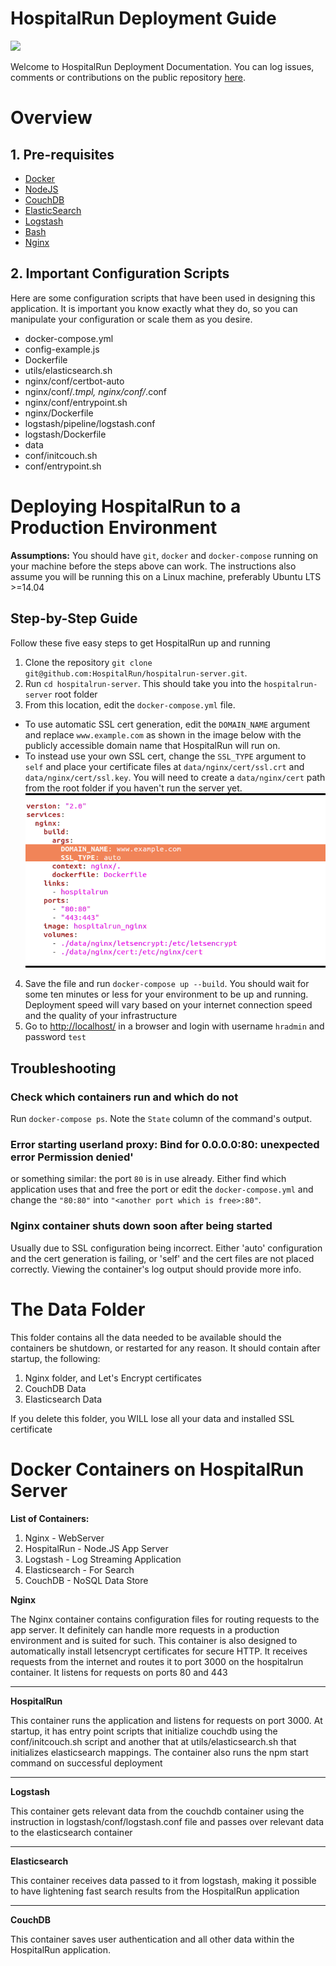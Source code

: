 **HospitalRun Deployment Guide**
==============================
![](http://hospitalrun.io/img/HospitalRun_deployment.jpeg)

Welcome to HospitalRun Deployment Documentation. You can log issues, comments or contributions on the public repository [here](https://github.com/HospitalRun/hospitalrun-server).

# **Overview**

## **1. Pre-requisites**

* [Docker](https://www.docker.com/)
* [NodeJS](https://nodejs.org/en/)
* [CouchDB](http://couchdb.apache.org/)
* [ElasticSearch](https://www.elastic.co/products/elasticsearch)
* [Logstash](https://www.elastic.co/products/logstash)
* [Bash](https://www.gnu.org/software/bash/)
* [Nginx](https://www.nginx.com/resources/wiki/)

## **2. Important Configuration Scripts**

Here are some configuration scripts that have been used in designing this application. It is important you know exactly what they do, so you can manipulate your configuration or scale them as you desire.

* docker-compose.yml
* config-example.js
* Dockerfile
* utils/elasticsearch.sh
* nginx/conf/certbot-auto
* nginx/conf/*.tmpl, nginx/conf/*.conf
* nginx/conf/entrypoint.sh
* nginx/Dockerfile
* logstash/pipeline/logstash.conf
* logstash/Dockerfile
* data
* conf/initcouch.sh
* conf/entrypoint.sh

# **Deploying HospitalRun to a Production Environment**

**Assumptions:** You should have `git`, `docker` and `docker-compose` running on your machine before the steps above can work. The instructions also assume you will be running this on a Linux machine, preferably Ubuntu LTS >=14.04

## **Step-by-Step Guide**

Follow these five easy steps to get HospitalRun up and running

1. Clone the repository  `git clone git@github.com:HospitalRun/hospitalrun-server.git`.
2. Run `cd hospitalrun-server`. This should take you into the `hospitalrun-server` root folder
3. From this location, edit the `docker-compose.yml` file.  
  * To use automatic SSL cert generation, edit the `DOMAIN_NAME` argument and replace `www.example.com` as shown in the image below with the publicly accessible domain name that HospitalRun will run on.  
  * To instead use your own SSL cert, change the `SSL_TYPE` argument to `self` and place your certificate files at `data/nginx/cert/ssl.crt` and `data/nginx/cert/ssl.key`. You will need to create a `data/nginx/cert` path from the root folder if you haven't run the server yet.
   ![screenshot](screenshot.png)
4. Save the file and run `docker-compose up --build`. You should wait for some ten minutes or less for your environment to be up and running. Deployment speed will vary based on your internet connection speed and the quality of your infrastructure
5. Go to [http://localhost/](http://localhost/) in a browser and login with username ```hradmin``` and password ```test```

## Troubleshooting

### Check which containers run and which do not

Run `docker-compose ps`. Note the `State` column of the command's output.

### Error starting userland proxy: Bind for 0.0.0.0:80: unexpected error Permission denied'

or something similar: the port `80` is in use already. Either find which application uses that and free the port
or edit the `docker-compose.yml` and change the `"80:80"` into `"<another port which is free>:80"`.

### Nginx container shuts down soon after being started

Usually due to SSL configuration being incorrect. Either 'auto' configuration and the cert generation is failing, or 'self' and the cert files are not placed correctly. Viewing the container's log output should provide more info.

# **The Data Folder**

This folder contains all the data needed to be available should the containers be shutdown, or restarted for any reason. It should contain after startup, the following:

1. Nginx folder, and Let's Encrypt certificates
2. CouchDB Data
3. Elasticsearch Data

If you delete this folder, you WILL lose all your data and installed SSL certificate

# **Docker Containers on HospitalRun Server**

**List of Containers:**

1. Nginx - WebServer
2. HospitalRun - Node.JS App Server
3. Logstash - Log Streaming Application
4. Elasticsearch - For Search
5. CouchDB - NoSQL Data Store

**Nginx**

The Nginx container contains configuration files for routing requests to the app server. It definitely can handle more requests in a production environment and is suited for such. This container is also designed to automatically install letsencrypt certificates for secure HTTP. It receives requests from the internet and routes it to port 3000 on the hospitalrun container. It listens for requests on ports 80 and 443

* * *


**HospitalRun**

This container runs the application and listens for requests on port 3000. At startup, it has entry point scripts that initialize couchdb using the conf/initcouch.sh script and another that at utils/elasticsearch.sh that initializes elasticsearch mappings. The container also runs the npm start command on successful deployment

* * *


**Logstash**

This container gets relevant data from the couchdb container using the instruction in logstash/conf/logstash.conf file and passes over relevant data to the elasticsearch container

* * *


**Elasticsearch**

This container receives data passed to it from logstash, making it possible to have lightening fast search results from the HospitalRun application

* * *


**CouchDB**

This container saves user authentication and all other data within the HospitalRun application.
